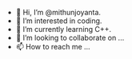 - 👋 Hi, I’m @mithunjoyanta.
- 👀 I’m interested in coding.
- 🌱 I’m currently learning C++.
- 💞️ I’m looking to collaborate on ...
- 📫 How to reach me ...

<!---
mithunjoyanta/mithunjoyanta is a ✨ special ✨ repository because its `README.md` (this file) appears on your GitHub profile.
You can click the Preview link to take a look at your changes.
--->
